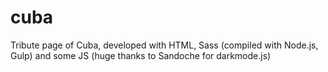 # cuba
Tribute page of Cuba, developed with HTML, Sass (compiled with Node.js, Gulp) and some JS (huge thanks to Sandoche for darkmode.js)
